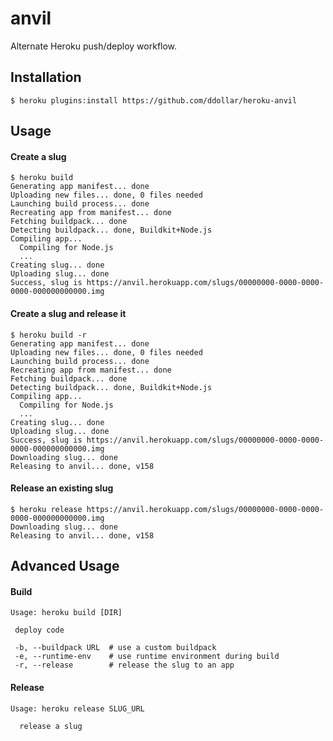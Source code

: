 # anvil

Alternate Heroku push/deploy workflow.

## Installation

    $ heroku plugins:install https://github.com/ddollar/heroku-anvil

## Usage

#### Create a slug

    $ heroku build
    Generating app manifest... done
    Uploading new files... done, 0 files needed
    Launching build process... done
    Recreating app from manifest... done
    Fetching buildpack... done
    Detecting buildpack... done, Buildkit+Node.js
    Compiling app...
      Compiling for Node.js
      ...
    Creating slug... done
    Uploading slug... done
    Success, slug is https://anvil.herokuapp.com/slugs/00000000-0000-0000-0000-000000000000.img

#### Create a slug and release it

    $ heroku build -r
    Generating app manifest... done
    Uploading new files... done, 0 files needed
    Launching build process... done
    Recreating app from manifest... done
    Fetching buildpack... done
    Detecting buildpack... done, Buildkit+Node.js
    Compiling app...
      Compiling for Node.js
      ...
    Creating slug... done
    Uploading slug... done
    Success, slug is https://anvil.herokuapp.com/slugs/00000000-0000-0000-0000-000000000000.img
    Downloading slug... done
    Releasing to anvil... done, v158

#### Release an existing slug

    $ heroku release https://anvil.herokuapp.com/slugs/00000000-0000-0000-0000-000000000000.img
    Downloading slug... done
    Releasing to anvil... done, v158

## Advanced Usage

#### Build

    Usage: heroku build [DIR]

     deploy code

     -b, --buildpack URL  # use a custom buildpack
     -e, --runtime-env    # use runtime environment during build
     -r, --release        # release the slug to an app

#### Release

    Usage: heroku release SLUG_URL

      release a slug
